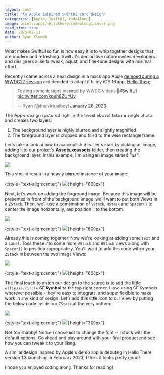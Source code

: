 ```yaml
---
layout: post
title: "An Apple inspired SwiftUI card design"
categories: [Apple, SwiftUI, CodeAlong]
image: assets/apps/hellothere/codealong1/cover.png
read_time: true
date: 2023-02-11
author: Ryan Klumph
---
```


What makes SwiftUI so fun is how easy it is to whip together designs that are modern and refreshing. SwiftUI's declarative nature invites developers and designers alike to tweak, adjust, and fine-tune designs with minimal effort.

Recently I came across a neat design in a mock app Apple [demoed during a WWDC22 session](https://developer.apple.com/videos/play/wwdc2022/10001/) and decided to adapt it to my iOS 16 app, [Hello There](https://apps.apple.com/us/app/hello-there-greeting-cards/id1632485298). 

<blockquote class="twitter-tweet"><p lang="en" dir="ltr">Testing some designs inspired by WWDC videos 👀<a href="https://twitter.com/hashtag/SwiftUI?src=hash&amp;ref_src=twsrc%5Etfw">#SwiftUI</a> <a href="https://t.co/kpuh8ZUYUy">pic.twitter.com/kpuh8ZUYUy</a></p>&mdash; Ryan (@thatvirtualboy) <a href="https://twitter.com/thatvirtualboy/status/1618711445025484800?ref_src=twsrc%5Etfw">January 26, 2023</a></blockquote> <script async src="https://platform.twitter.com/widgets.js" charset="utf-8"></script>

The Apple design (pictured right in the tweet above) takes a single photo and creates two layers:
1. The background layer is highly blurred and slightly magnified 
2. The foreground layer is cropped and filled to the wide rectangle frame

Let's take a look at how to accomplish this. Let's start by picking an image, adding it to our project's **Assets.xcassets** folder, then creating the background layer. In this example, I'm using an image named *"us"*.

![](/assets/apps/hellothere/codealong1/code1.png)
 
This should result in a heaviy blurred instance of your image:

{:style="text-align:center;"}
![](/assets/apps/hellothere/codealong1/image1.png){:height="600px"}

Next, let's work on adding the forground image. Because this image will be presented in front of the background image, we'll want to put both Views in a `ZStack`. Then, we'll use a combination of `VStack`, `HStack` and `Spacer()` to center the image horizontally, and position it to the bottom.

![](/assets/apps/hellothere/codealong1/code2.png)

{:style="text-align:center;"}
![](/assets/apps/hellothere/codealong1/image2.png){:height="600px"}

Already this is coming together! Now we're looking at adding some `Text` and a `Label`. Toss these into some more `VStack` and `HStack` views along with `Spacer()` to position appropriately. You'll want to add this code within your `ZStack` in between the two image Views:

![](/assets/apps/hellothere/codealong1/code3.png)

{:style="text-align:center;"}
![](/assets/apps/hellothere/codealong1/image3.png){:height="600px"}

The final touch to match our design to the source is to add the little `ellipsis.circle` **SF Symbol** to the top right corner. I love using SF Symbols wherever possible - they're easy to integrate, and super flexible to make work in any kind of design. Let's add this little icon to our View by putting the below code inside our `ZStack` at the very bottom:

![](/assets/apps/hellothere/codealong1/code4.png)

{:style="text-align:center;"}
![](/assets/apps/hellothere/codealong1/image4.png){:height="300px"}

Not too shabby! Notice I chose not to change the font -- I stuck with the default options. Go ahead and play around with your final product and see how you can tweak it to your liking.

A similar design inspired by Apple's demo app is debuting in Hello There version 1.3 launching in February 2023, I think it looks pretty good!

I hope you enjoyed coding along. Thanks for reading!    